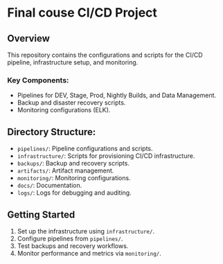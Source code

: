 # Final couse CI/CD Project

## Overview
This repository contains the configurations and scripts for the CI/CD pipeline, infrastructure setup, and monitoring.

### Key Components:
- Pipelines for DEV, Stage, Prod, Nightly Builds, and Data Management.
- Backup and disaster recovery scripts.
- Monitoring configurations (ELK).

## Directory Structure:
- `pipelines/`: Pipeline configurations and scripts.
- `infrastructure/`: Scripts for provisioning CI/CD infrastructure.
- `backups/`: Backup and recovery scripts.
- `artifacts/`: Artifact management.
- `monitoring/`: Monitoring configurations.
- `docs/`: Documentation.
- `logs/`: Logs for debugging and auditing.

## Getting Started
1. Set up the infrastructure using `infrastructure/`.
2. Configure pipelines from `pipelines/`.
3. Test backups and recovery workflows.
4. Monitor performance and metrics via `monitoring/`.


